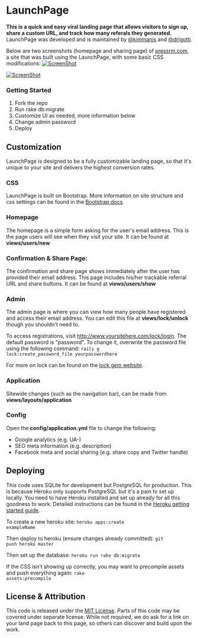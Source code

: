# LaunchPage
**This is a quick and easy viral landing page that allows visitors to sign up, share a custom URL, and track how many referals they generated.** LaunchPage was developed and is maintained by [@kimmanis](https://twitter.com/kimmanis) and [@drigotti](https://twitter.com/drigotti).

Below are two screenshots (homepage and sharing page) of [pressrm.com](http://www.pressrm.com/), a site that was built using the LaunchPage, with some basic CSS modifications:
[![ScreenShot](http://i.imgur.com/Kc9SIwf.png)](http://www.pressrm.com)

[![ScreenShot](http://i.imgur.com/EPDOhcB.png)](http://www.pressrm.com)

### Getting Started
1. Fork the repo
2. Run rake db:migrate
3. Customize UI as needed, more information below
4. Change admin password
5. Deploy

## Customization
LaunchPage is designed to be a fully customizable landing page, so that it's unique to your site and delivers the highest conversion rates.

### CSS
LaunchPage is built on Bootstrap. More information on site structure and css settings can be found in the [ Bootstrap docs](http://getbootstrap.com/css/).

### Homepage
The homepage is a simple form asking for the user's email address. This is the page users will see when they visit your site. It can be found at **views/users/new**

### Confirmation & Share Page:
The confirmation and share page shows immediately after the user has provided their email address. This page includes his/her trackable referral URL and share buttons. It can be found at **views/users/show**

### Admin
The admin page is where you can view how many people have registered and access their email address. You can edit this file at **views/lock/unlock** though you shouldn't need to.

To access registrations, visit http://www.yoursitehere.com/lock/login. The default password is "password". To change it, overwrite the password file using the following command:
     <code>rails g lock:create_password_file yourpasswordhere</code>

For more on lock can be found on the [lock gem website](http://www.cowboycoded.com/2011/04/11/lock-down-a-rails-3-app-with-a-single-password-using-lock/).

### Application
Sitewide changes (such as the navigation bar), can be made from **views/layouts/application**

### Config
Open the **config/application.yml** file to change the following:
- Google analytics (e.g. UA-)
- SEO meta information (e.g. description)
- Facebook meta and social sharing (e.g. share copy and Twitter handle)

## Deploying
This code uses SQLite for development but PostgreSQL for production. This is because Heroku only supports PostgreSQL but it's a pain to set up locally. You need to have Heroku installed and set up already for all this goodness to work. Detailed instructions can be found in the [Heroku getting started guide](https://devcenter.heroku.com/articles/rails3).

To create a new heroku site: <code>heroku apps:create exampleName</code>

Then deploy to heroku (ensure changes already committed): <code>git push heroku master</code>

Then set up the database: <code>heroku run rake db:migrate</code>

If the CSS isn't showing up correctly, you may want to precompile assets and push everything again: <code>rake assets:precompile</code>

## License & Attribution
This code is released under the [MIT License](http://choosealicense.com/licenses/mit/). Parts of this code may be covered under separate license. While not required, we do ask for a link on your land page back to this page, so others can discover and build upon the work.
